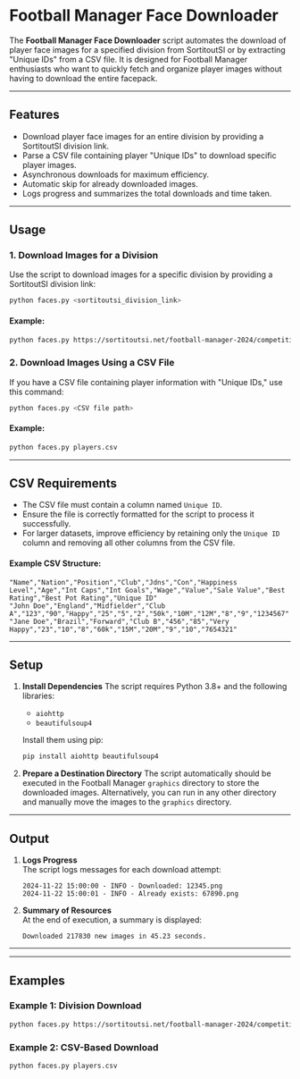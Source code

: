 # Football Manager Face Downloader

The **Football Manager Face Downloader** script automates the download of player face images for a specified division from SortitoutSI or by extracting "Unique IDs" from a CSV file. It is designed for Football Manager enthusiasts who want to quickly fetch and organize player images without having to download the entire facepack.

---

## **Features**

- Download player face images for an entire division by providing a SortitoutSI division link.
- Parse a CSV file containing player "Unique IDs" to download specific player images.
- Asynchronous downloads for maximum efficiency.
- Automatic skip for already downloaded images.
- Logs progress and summarizes the total downloads and time taken.

---

## **Usage**

### **1. Download Images for a Division**

Use the script to download images for a specific division by providing a SortitoutSI division link:

```bash
python faces.py <sortitoutsi_division_link>
```

#### Example:

```bash
python faces.py https://sortitoutsi.net/football-manager-2024/competition/102421/argentine-premier-division
```

### **2. Download Images Using a CSV File**

If you have a CSV file containing player information with "Unique IDs," use this command:

```bash
python faces.py <CSV file path>
```

#### Example:

```bash
python faces.py players.csv
```

---

## **CSV Requirements**

- The CSV file must contain a column named `Unique ID`.
- Ensure the file is correctly formatted for the script to process it successfully.
- For larger datasets, improve efficiency by retaining only the `Unique ID` column and removing all other columns from the CSV file.

#### Example CSV Structure:

```csv
"Name","Nation","Position","Club","Jdns","Con","Happiness Level","Age","Int Caps","Int Goals","Wage","Value","Sale Value","Best Rating","Best Pot Rating","Unique ID"
"John Doe","England","Midfielder","Club A","123","90","Happy","25","5","2","50k","10M","12M","8","9","1234567"
"Jane Doe","Brazil","Forward","Club B","456","85","Very Happy","23","10","8","60k","15M","20M","9","10","7654321"
```

---

## **Setup**

1. **Install Dependencies**
   The script requires Python 3.8+ and the following libraries:

   - `aiohttp`
   - `beautifulsoup4`

   Install them using pip:

   ```bash
   pip install aiohttp beautifulsoup4
   ```

2. **Prepare a Destination Directory**
   The script automatically should be executed in the Football Manager `graphics` directory to store the downloaded images. Alternatively, you can run in any other directory and manually move the images to the `graphics` directory.

---

## **Output**

1. **Logs Progress**  
   The script logs messages for each download attempt:

   ```
   2024-11-22 15:00:00 - INFO - Downloaded: 12345.png
   2024-11-22 15:00:01 - INFO - Already exists: 67890.png
   ```

2. **Summary of Resources**  
   At the end of execution, a summary is displayed:
   ```
   Downloaded 217830 new images in 45.23 seconds.
   ```

---

---

## **Examples**

### Example 1: Division Download

```bash
python faces.py https://sortitoutsi.net/football-manager-2024/competition/102421/argentine-premier-division
```

### Example 2: CSV-Based Download

```bash
python faces.py players.csv
```
